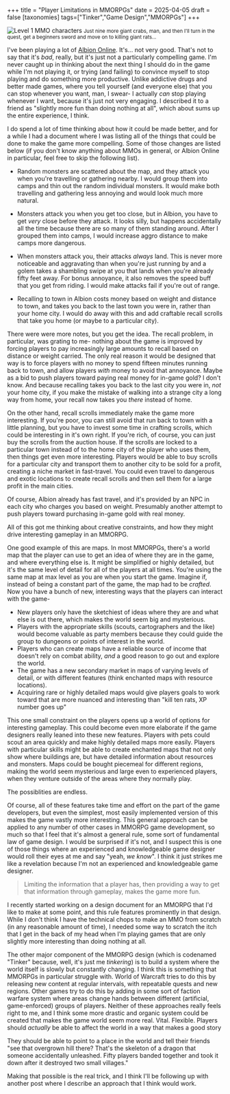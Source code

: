 +++
title = "Player Limitations in MMORPGs"
date = 2025-04-05
draft = false
[taxonomies]
tags=["Tinker","Game Design","MMORPGs"]
+++

![Level 1 MMO characters]( /website/images/lvl1_mmo_characters.jpg)
<small>Just nine more giant crabs, man, and then I'll turn in the quest, get a beginners sword 
and move on to killing giant rats...</small>

I've been playing a lot of [Albion Online](https://albiononline.com/home). It's... not very good.
That's not to say that it's *bad*, really, but it's just not a particularly compelling game. I'm
never caught up in thinking about the next thing I should do in the game while I'm not playing
it, or trying (and failing) to convince myself to stop playing and do something more productive. 
Unlike addictive drugs and better made games, where you tell yourself (and everyone else)
that you can stop whenever you want, man, I swear- I actually *can* stop playing whenever I want, 
because it's just not very engaging. I described it to a friend as "slightly more fun than 
doing nothing at all", which about sums up the entire experience, I think.

I do spend a lot of time thinking about how it could be made better, and for a while I had a document
where I was listing all of the things that could be done to make the game more compelling. Some of
those changes are listed below (if you don't know anything about MMOs in general, or Albion Online
in particular, feel free to skip the following list).

* Random monsters are scattered about the map, and they attack you when you're travelling or gathering
  nearby. I would group them into camps and thin out the random individual monsters. It would make
  both travelling and gathering less annoying and would look much more natural.

* Monsters attack you when you get too close, but in Albion, you have to get *very* close before they
  attack. It looks silly, but happens accidentally all the time because there are so many of them 
  standing around. After I grouped them into camps, I would increase aggro distance to make camps
  more dangerous.

* When monsters attack you, their attacks *always* land. This is never more noticeable and aggravating
  than when you're just running by and a golem takes a shambling swipe at you that lands when you're 
  already fifty feet away. For bonus annoyance, it also removes the speed buff that you get from
  riding. I would make attacks fail if you're out of range.

* Recalling to town in Albion costs money based on weight and distance to town, and takes you back
  to the last town you were in, rather than your home city. I would do away with this and add 
  craftable recall scrolls that take you home (or maybe to a particular city).

There were were more notes, but you get the idea. The recall problem, in particular, was grating to me- 
nothing about the game is improved by forcing players to pay increasingly large amounts to recall
based on distance or weight carried. The only real reason it would be designed that way is to 
force players with no money to spend fifteen minutes running back to town, and allow players *with*
money to avoid that annoyance. Maybe as a bid to push players toward paying real money for in-game
gold? I don't know. And because recalling takes you back to the last city you were in, *not* your 
home city, if you make the mistake of walking into a strange city a long way from home, your 
recall now takes you *there* instead of home.

On the other hand, recall scrolls immediately make the game more interesting. If you're poor, you
can still avoid that run back to town with a little planning, but you have to invest some time in
crafting scrolls, which could be interesting in it's own right. If you're rich, of course, you can 
just buy the scrolls from the auction house. If the scrolls are locked to a particular town instead
of to the home city of the player who uses them, then things get even more interesting. Players 
would be able to buy scrolls for a particular city and transport them to another city to be sold for
a profit, creating a niche market in fast-travel. You could even travel to dangerous and exotic
locations to create recall scrolls and then sell them for a large profit in the main cities.

Of course, Albion already has fast travel, and it's provided by an NPC in each city who charges
you based on weight. Presumably another attempt to push players toward purchasing in-game gold with
real money.

All of this got me thinking about creative constraints, and how they might drive interesting gameplay
in an MMORPG.

One good example of this are maps. In most MMORPGs, there's a world map that the player can use to get 
an idea of where they are in the game, and where everything else is. It might be simplified or highly 
detailed, but it's the same level of detail for all of the players at all times. You're using the same 
map at max level as you are when you start the game. Imagine if, instead of being a constant part of
the game, the map had to be *crafted*. Now you have a bunch of new, interesting ways that the players
can interact with the game-

* New players only have the sketchiest of ideas where they are and what else is out there, which makes 
  the world seem big and mysterious. 
* Players with the appropriate skills (scouts, cartographers and the like) would become valuable as 
  party members because they could guide the group to dungeons or points of interest in the world. 
* Players who can create maps have a reliable source of income that doesn't rely on combat ability, 
  *and* a good reason to go out and explore the world.
* The game has a new secondary market in maps of varying levels of detail, or with different features 
  (think enchanted maps with resource locations).
* Acquiring rare or highly detailed maps would give players goals to work toward that are more nuanced
  and interesting than "kill ten rats, XP number goes up"

This one small constraint on the players opens up a world of options for interesting gameplay. This could 
become even more elaborate if the game designers really leaned into these new features. Players with pets could 
scout an area quickly and make highly detailed maps more easily. Players with particular skills might be 
able to create enchanted maps that not only show where buildings are, but have detailed information about 
resources and monsters. Maps could be bought piecemeal for different regions, making the world seem mysterious 
and large even to experienced players, when they venture outside of the areas where they normally play. 

The possiblities are endless. 

Of course, all of these features take time and effort on the part of the game developers, but even the 
simplest, most easily implemented version of this makes the game vastly more interesting. This general approach 
can be applied to any number of other cases in MMORPG game development, so much so that I feel that it's 
almost a general rule, some sort of fundamental law of game design. I would be surprised if it's not, and I
suspect this is one of those things where an experienced and knowledgeable game designer would roll their
eyes at me and say "yeah, *we know*". I think it just strikes me like a revelation because I'm not an
experienced and knowledgeable game designer.

> Limiting the information that a player has, then providing a way to get that information through gameplay, 
  makes the game more fun.

I recently started working on a design document for an MMORPG that I'd like to make at some point, and this
rule features prominently in that design. While I don't think I have the technical chops to make an MMO 
from scratch (in any reasonable amount of time), I needed some way to scratch the itch that I get in the back 
of my head when I'm playing games that are only slightly more interesting than doing nothing at all.

The other major component of the MMORPG design (which is codenamed "Tinker" because, well, it's just me 
*tinkering*) is to build a system where the world itself is slowly but constantly changing. I think this
is something that MMORPGs in particular struggle with. World of Warcraft tries to do this by releasing new 
content at regular intervals, with repeatable quests and new regions. Other games try to do this by adding 
in some sort of faction warfare system where areas change hands between different (artificial, game-enforced)
groups of players. Neither of these approaches really feels right to me, and I think some more drastic 
and organic system could be created that makes the game world seem more real. Vital. Flexible. Players should
*actually* be able to affect the world in a way that makes a good story

They should be able to point to a place in the world and tell their friends "see that overgrown hill there? 
That's the skeleton of a dragon that someone accidentally unleashed. Fifty players banded together 
and took it down after it destroyed two small villages."

Making that possible is the real trick, and I think I'll be following up with another post where I describe 
an approach that I think would work.